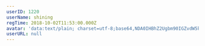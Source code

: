```yaml
---
userID: 1220
userName: shining
regTime: 2018-10-02T11:53:00.000Z
avatar: 'data:text/plain; charset=utf-8;base64,NDA0IHBhZ2Ugbm90IGZvdW5kCg=='
userURL: null
---
```



